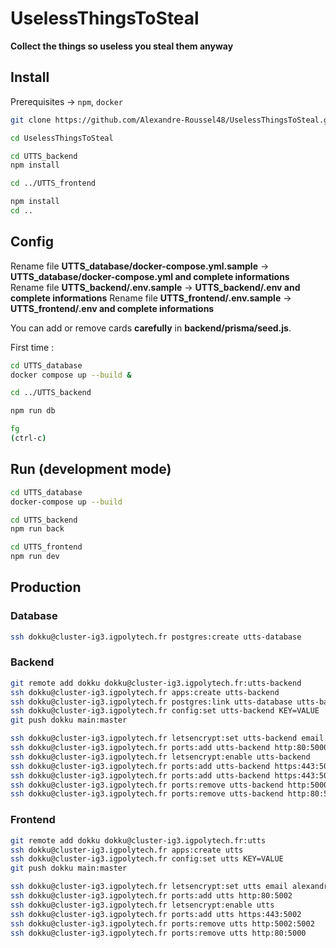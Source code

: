 # UselessThingsToSteal

**Collect the things so useless you steal them anyway**

## Install

Prerequisites -> ```npm```, ```docker```

```bash
git clone https://github.com/Alexandre-Roussel48/UselessThingsToSteal.git

cd UselessThingsToSteal

cd UTTS_backend
npm install

cd ../UTTS_frontend

npm install
cd ..
```

## Config

Rename file **UTTS_database/docker-compose.yml.sample** -> **UTTS_database/docker-compose.yml and complete informations**
Rename file **UTTS_backend/.env.sample** -> **UTTS_backend/.env and complete informations**
Rename file **UTTS_frontend/.env.sample** -> **UTTS_frontend/.env and complete informations**

You can add or remove cards **carefully** in **backend/prisma/seed.js**.

First time :

```bash
cd UTTS_database
docker compose up --build &

cd ../UTTS_backend

npm run db

fg
(ctrl-c)
```

## Run (development mode)

```bash
cd UTTS_database
docker-compose up --build
```

```bash
cd UTTS_backend
npm run back
```

```bash
cd UTTS_frontend
npm run dev
```

## Production

### Database

```bash
ssh dokku@cluster-ig3.igpolytech.fr postgres:create utts-database
```

### Backend

```bash
git remote add dokku dokku@cluster-ig3.igpolytech.fr:utts-backend
ssh dokku@cluster-ig3.igpolytech.fr apps:create utts-backend
ssh dokku@cluster-ig3.igpolytech.fr postgres:link utts-database utts-backend
ssh dokku@cluster-ig3.igpolytech.fr config:set utts-backend KEY=VALUE
git push dokku main:master

ssh dokku@cluster-ig3.igpolytech.fr letsencrypt:set utts-backend email alexandre.roussel03@etu.umontpellier.fr
ssh dokku@cluster-ig3.igpolytech.fr ports:add utts-backend http:80:5000
ssh dokku@cluster-ig3.igpolytech.fr letsencrypt:enable utts-backend
ssh dokku@cluster-ig3.igpolytech.fr ports:add utts-backend https:443:5000
ssh dokku@cluster-ig3.igpolytech.fr ports:add utts-backend https:443:5001
ssh dokku@cluster-ig3.igpolytech.fr ports:remove utts-backend http:5000:5000
ssh dokku@cluster-ig3.igpolytech.fr ports:remove utts-backend http:80:5000
```

### Frontend

```bash
git remote add dokku dokku@cluster-ig3.igpolytech.fr:utts
ssh dokku@cluster-ig3.igpolytech.fr apps:create utts
ssh dokku@cluster-ig3.igpolytech.fr config:set utts KEY=VALUE
git push dokku main:master

ssh dokku@cluster-ig3.igpolytech.fr letsencrypt:set utts email alexandre.roussel03@etu.umontpellier.fr
ssh dokku@cluster-ig3.igpolytech.fr ports:add utts http:80:5002
ssh dokku@cluster-ig3.igpolytech.fr letsencrypt:enable utts
ssh dokku@cluster-ig3.igpolytech.fr ports:add utts https:443:5002
ssh dokku@cluster-ig3.igpolytech.fr ports:remove utts http:5002:5002
ssh dokku@cluster-ig3.igpolytech.fr ports:remove utts http:80:5000
```
